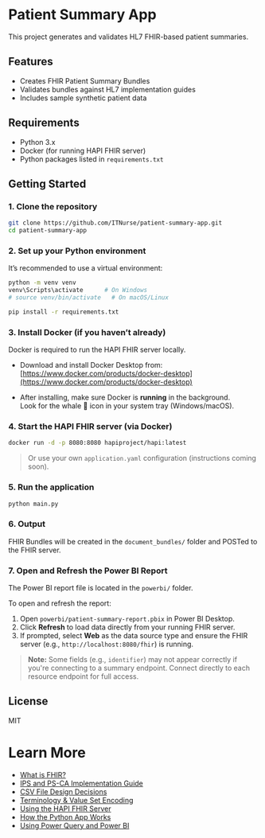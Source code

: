 # Patient Summary App

This project generates and validates HL7 FHIR-based patient summaries.

## Features
- Creates FHIR Patient Summary Bundles
- Validates bundles against HL7 implementation guides
- Includes sample synthetic patient data

## Requirements
- Python 3.x
- Docker (for running HAPI FHIR server)
- Python packages listed in `requirements.txt`

## Getting Started

### 1. Clone the repository

```bash
git clone https://github.com/ITNurse/patient-summary-app.git
cd patient-summary-app
```

### 2. Set up your Python environment

It’s recommended to use a virtual environment:

```bash
python -m venv venv
venv\Scripts\activate      # On Windows
# source venv/bin/activate   # On macOS/Linux

pip install -r requirements.txt
```

### 3. Install Docker (if you haven’t already)

Docker is required to run the HAPI FHIR server locally.

- Download and install Docker Desktop from:  
  [https://www.docker.com/products/docker-desktop](https://www.docker.com/products/docker-desktop)

- After installing, make sure Docker is **running** in the background.  
  Look for the whale 🐳 icon in your system tray (Windows/macOS).

### 4. Start the HAPI FHIR server (via Docker)

```bash
docker run -d -p 8080:8080 hapiproject/hapi:latest
```

> Or use your own `application.yaml` configuration (instructions coming soon).

### 5. Run the application

```bash
python main.py
```

### 6. Output

FHIR Bundles will be created in the `document_bundles/` folder and POSTed to the FHIR server.

### 7. Open and Refresh the Power BI Report

The Power BI report file is located in the `powerbi/` folder.

To open and refresh the report:

1. Open `powerbi/patient-summary-report.pbix` in Power BI Desktop.
2. Click **Refresh** to load data directly from your running FHIR server.
3. If prompted, select **Web** as the data source type and ensure the FHIR server (e.g., `http://localhost:8080/fhir`) is running.

> **Note:** Some fields (e.g., `identifier`) may not appear correctly if you're connecting to a summary endpoint. Connect directly to each resource endpoint for full access.

## License
MIT

# Learn More

- [What is FHIR?](docs/fhir-overview.md)
- [IPS and PS-CA Implementation Guide](docs/ips-and-psca.md)
- [CSV File Design Decisions](docs/csv-design.md)
- [Terminology & Value Set Encoding](docs/value-sets.md)
- [Using the HAPI FHIR Server](docs/hapi-server.md)
- [How the Python App Works](docs/python-pipeline.md)
- [Using Power Query and Power BI](docs/power-query-bi.md)

